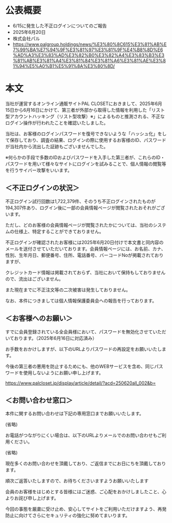 # 公表概要
- 6/15に発生した不正ログインについてのご報告
- 2025年6月20日
- 株式会社パル
- https://www.palgroup.holdings/news/%E3%80%8C615%E3%81%AB%E7%99%BA%E7%94%9F%E3%81%97%E3%81%9F%E4%B8%8D%E6%AD%A3%E3%83%AD%E3%82%B0%E3%82%A4%E3%83%B3%E3%81%AB%E3%81%A4%E3%81%84%E3%81%A6%E3%81%AE%E3%81%94%E5%A0%B1%E5%91%8A%E3%80%8D/

# 本文
当社が運営するオンライン通販サイトPAL CLOSETにおきまして、2025年6月15日から6月16日にかけて、第三者が外部から取得した情報を利用した「リスト型アカウントハッキング（リスト型攻撃）※」によるものと推測される、不正なログイン操作が行われたことを確認いたしました。

当社は、お客様のログインパスワードを復号できないような「ハッシュ化」をして保存しており、調査の結果、ログインの際に使用するお客様のID、パスワードが当社内から流出した証跡もございませんでした。

※何らかの手段で多数のIDおよびパスワードを入手した第三者が、これらのID・パスワードを用いて様々なサイトにログインを試みることで、個人情報の閲覧等を行うサイバー攻撃をいいます。

## ＜不正ログインの状況＞
不正ログイン試行回数は1,722,379件、そのうち不正ログインされたものが194,307件あり、ログイン後に一部の会員情報ページが閲覧されたおそれがございます。

ただし、どのお客様の会員情報ページが閲覧されたかについては、当社のシステムの仕様上、特定することができておりません。

不正ログインが確認されたお客様には2025年6月20日付けで本文書と同内容のメールを送付させていただいております。会員情報ページには、お名前、カナ、性別、生年月日、郵便番号、住所、電話番号、バーコードNoが掲載されておりますが、

クレジットカード情報は掲載されておらず、当社において保持もしておりませんので、流出はございません。

また現在までに不正注文等の二次被害は発生しておりません。

なお、本件につきましては個人情報保護委員会への報告を行っております。

## ＜お客様へのお願い＞
すでに会員登録されている全会員様において、パスワードを無効化させていただいております。（2025年6月16日に対応済み）

お手数をおかけしますが、以下のURLよりパスワードの再設定をお願いいたします。

今後の第三者の悪用を防止するためにも、他のWEBサービスを含め、同じパスワードを使用しないようにお願い申し上げます。

https://www.palcloset.jp/display/article/detail/?acd=250620all_002&b=

## ＜お問い合わせ窓口＞
本件に関するお問い合わせは下記の専用窓口までお願いいたします。

(省略)

お電話がつながりにくい場合は、以下のURLよりメールでのお問い合わせもご利用ください。

(省略)

現在多くのお問い合わせを頂戴しており、ご返信までにお日にちを頂戴しております。

順次ご返答いたしますので、お待ちくださいますようお願いいたします

会員のお客様をはじめとする皆様にはご迷惑、ご心配をおかけしましたこと、心よりお詫び申し上げます。

今回の事態を厳粛に受け止め、安心してサイトをご利用いただけますよう、再発防止に向けてさらにセキュリティの強化に努めてまいります。
